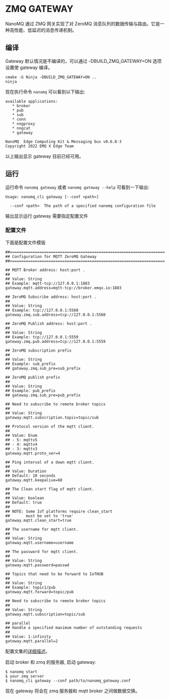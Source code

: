 # ZMQ GATEWAY

NanoMQ 通过 ZMQ 网关实现了对 ZeroMQ 消息队列的数据传输与路由。它是一种高性能、低延迟的消息传递机制。

## 编译

Gateway 默认情况是不编译的，可以通过 -DBUILD_ZMQ_GATEWAY=ON 选项设置使 gateway 编译。

```
cmake -G Ninja -DBUILD_ZMQ_GATEWAY=ON ..
ninja
```
现在执行命令 `nanomq` 可以看到以下输出:
```
available applications:
   * broker
   * pub
   * sub
   * conn
   * nngproxy
   * nngcat
   * gateway

NanoMQ  Edge Computing Kit & Messaging bus v0.6.8-3
Copyright 2022 EMQ X Edge Team
```
以上输出显示 gateway 目前已经可用。 

## 运行
运行命令 `nanomq gateway` 或者 `nanomq gateway --help` 可看到一下输出:
```
Usage: nanomq_cli gateway [--conf <path>]

  --conf <path>  The path of a specified nanomq configuration file 
```
输出显示运行 gateway 需要指定配置文件

### 配置文件
下面是配置文件模版
```
##====================================================================
## Configuration for MQTT ZeroMQ Gateway
##====================================================================

## MQTT Broker address: host:port .
##
## Value: String
## Example: mqtt-tcp://127.0.0.1:1883
gateway.mqtt.address=mqtt-tcp://broker.emqx.io:1883

## ZeroMQ Subscribe address: host:port .
##
## Value: String
## Example: tcp://127.0.0.1:5560
gateway.zmq.sub.address=tcp://127.0.0.1:5560

## ZeroMQ Publish address: host:port .
##
## Value: String
## Example: tcp://127.0.0.1:5559
gateway.zmq.pub.address=tcp://127.0.0.1:5559

## ZeroMQ subscription prefix
##
## Value: String
## Example: sub_prefix
## gateway.zmq.sub_pre=sub_prefix

## ZeroMQ publish prefix
##
## Value: String
## Example: pub_prefix
## gateway.zmq.sub_pre=pub_prefix

## Need to subscribe to remote broker topics
##
## Value: String
gateway.mqtt.subscription.topic=topic/sub

## Protocol version of the mqtt client.
##
## Value: Enum
## - 5: mqttv5
## - 4: mqttv4
## - 3: mqttv3
gateway.mqtt.proto_ver=4

## Ping interval of a down mqtt client.
##
## Value: Duration
## Default: 10 seconds
gateway.mqtt.keepalive=60

## The Clean start flag of mqtt client.
##
## Value: boolean
## Default: true
##
## NOTE: Some IoT platforms require clean_start
##       must be set to 'true'
gateway.mqtt.clean_start=true

## The username for mqtt client.
##
## Value: String
gateway.mqtt.username=username

## The password for mqtt client.
##
## Value: String
gateway.mqtt.password=passwd

## Topics that need to be forward to IoTHUB
##
## Value: String
## Example: topic1/pub
gateway.mqtt.forward=topic/pub

## Need to subscribe to remote broker topics
##
## Value: String
gateway.mqtt.subscription=topic/sub

## parallel
## Handle a specified maximum number of outstanding requests
##
## Value: 1-infinity
gateway.mqtt.parallel=2
```
配置文集的[详细描述](../config-description/v018.md)。

启动 broker 和 zmq 的服务器, 启动 gateway: 
```
$ nanomq start
$ your zmq server
$ nanomq_cli gateway --conf path/to/nanomq_gateway.conf
```
现在 gateway 将会在 zmq 服务器和 mqtt broker 之间做数据交换。

